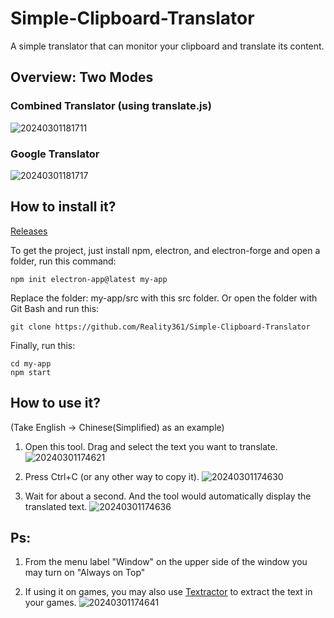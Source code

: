# Simple-Clipboard-Translator
A simple translator that can monitor your clipboard and translate its content.

## Overview: Two Modes
### Combined Translator (using translate.js)
![20240301181711](https://github.com/Reality361/Simple-Clipboard-Translator/assets/154047191/52ec460d-8e85-4e65-b599-fc93d602d51f)

### Google Translator
![20240301181717](https://github.com/Reality361/Simple-Clipboard-Translator/assets/154047191/a4514d8d-4aef-430e-af12-0719d23c4989)

## How to install it?

[Releases](https://github.com/Reality361/Simple-Clipboard-Translator/releases)

To get the project, just install npm, electron, and electron-forge and open a folder, run this command:
```
npm init electron-app@latest my-app
```
Replace the folder: my-app/src with this src folder.
Or open the folder with Git Bash and run this:
```
git clone https://github.com/Reality361/Simple-Clipboard-Translator
```
Finally, run this:
```
cd my-app
npm start
```
## How to use it?
(Take English -> Chinese(Simplified) as an example)

1. Open this tool. Drag and select the text you want to translate.
![20240301174621](https://github.com/Reality361/Simple-Clipboard-Translator/assets/154047191/496d9b44-f478-4ab2-9991-6e97fc0882d9)

2. Press Ctrl+C (or any other way to copy it).
![20240301174630](https://github.com/Reality361/Simple-Clipboard-Translator/assets/154047191/5cf66346-aec1-44b5-bd77-fe4d479363c4)

3. Wait for about a second. And the tool would automatically display the translated text.
![20240301174636](https://github.com/Reality361/Simple-Clipboard-Translator/assets/154047191/8eef4209-e75e-41a5-aeff-32a367ffc01f)

## Ps:
1. From the menu label "Window" on the upper side of the window you may turn on "Always on Top"

2. If using it on games, you may also use [Textractor](https://github.com/Artikash/Textractor) to extract the text in your games.
![20240301174641](https://github.com/Reality361/Simple-Clipboard-Translator/assets/154047191/870a8c6b-800d-4b21-9cf8-5aec41dfe83a)
